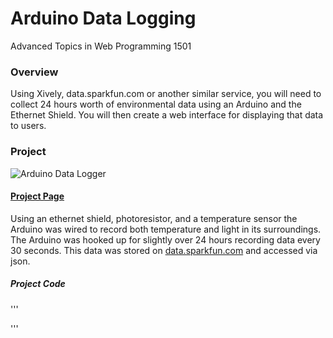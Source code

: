 # Arduino Data Logging
Advanced Topics in Web Programming 1501

### Overview
Using Xively, data.sparkfun.com or another similar service, you will need to collect 24 hours worth of environmental data using an Arduino and the Ethernet Shield. You will then create a web interface for displaying that data to users.

### Project
![Arduino Data Logger](http://res.cloudinary.com/hollyspringsteen/image/upload/v1422311577/20150126_155055_Richtone_HDR_xrqcwl.jpg "Arduino Data Logger")

#### [Project Page](https://demondesigner.github.io/atw/datalogging)

Using an ethernet shield, photoresistor, and a temperature sensor the Arduino was wired to record both temperature and light in its surroundings. The Arduino was hooked up for slightly over 24 hours recording data every 30 seconds. This data was stored on [data.sparkfun.com](https://data.sparkfun.com/streams/bGbzn6QJJgTmWYz1r82d) and accessed via json.

##### Project Code

'''

'''